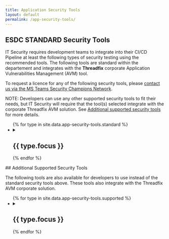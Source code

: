 ```yaml
---
title: Application Security Tools
layout: default
permalink: /app-security-tools/
---
```


## ESDC STANDARD Security Tools

IT Security requires development teams to integrate into their CI/CD Pipeline at least the following types of security testing using the recommended tools. The following tools are standard within the departement and integrates with the **Threadfix** corporate Application Vulnerabilities Management (AVM) tool.

To request a licence for any of the following security tools, please [contact us via the MS Teams Security Champions Network](https://teams.microsoft.com/l/channel/19%3a7fb48ff71f584a309817c64b3d599a77%40thread.tacv2/Licenses?groupId=bea80905-7f0f-432d-9a83-60561c1efcd2&tenantId=9ed55846-8a81-4246-acd8-b1a01abfc0d1).

NOTE: Developers can use any other supported security tools to fit their needs, but IT Security will require that the tool(s) selected integrate with the corporate Threadfix AVM solution. See [Additional supported security tools](#additional-supported-security-tools) for more details.

<ul class="list-unstyled">
{% for type in site.data.app-security-tools.standard %}
  <li>
  <details>
    <summary>
      <h2 class="h3" id="{{ type.focus | slugify }}">{{ type.focus }}</h2>
    </summary>
    {% if type.definition %}
      {{ type.definition %}}
    {% endif %}
    <p><strong>Corporate Standard(s):</strong></p>
    <ul class="list-group list-inline row mrgn-lft-0 mrgn-rght-0">
      {% for tool in type.tools %}
        <li class="list-group-item col-md-4 brdr-rds-0">
          <h3 class="list-group-item-heading" id="{{ tool.name | slugify }}">{{ tool.name }}</h3>
          <ul class="list-group-item-text list-inline">
            {% if tool.availability %}
              <li>{{ tool.availability }}</li>
            {% endif %}
            {% if tool.details %}
              <li><a href="{{ tool.details }}">Details</a></li>
            {% endif %}
          </ul>
        </li>
      {% endfor %}
    </ul>
  </details>
  </li>
{% endfor %}
</ul>
## Additional Supported Security Tools

The following tools are also available for developers to use instead of the standard security tools above. These tools also integrate with the Threadfix AVM corporate solution.
<ul class="list-unstyled">
{% for type in site.data.app-security-tools.supported %}
  <li>
  <details>
    <summary>
      <h2 class="h3" id="{{ type.focus | slugify }}">{{ type.focus }}</h2>
    </summary>
    <p><strong>Additional Supported Tool(s):</strong></p>
    <ul class="list-group list-inline row mrgn-lft-0 mrgn-rght-0">
      {% for tool in type.tools %}
        <li class="list-group-item col-md-4 brdr-rds-0">
          <h3 class="list-group-item-heading" id="{{ tool.name | slugify }}">{{ tool.name }}</h3>
          <ul class="list-group-item-text list-inline">
            {% if tool.availability %}
              <li>{{ tool.availability }}</li>
            {% endif %}
            {% if tool.details %}
              <li><a href="{{ tool.details }}">Details</a></li>
            {% endif %}
          </ul>
        </li>
      {% endfor %}
    </ul>
  </details>
  </li>
{% endfor %}
</ul>
